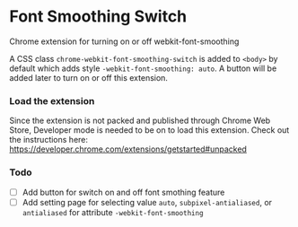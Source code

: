 # Font Smoothing Switch
Chrome extension for turning on or off webkit-font-smoothing

A CSS class ```chrome-webkit-font-smoothing-switch``` is added to ```<body>``` by default which adds style ```-webkit-font-smoothing: auto```. A button will be added later to turn on or off this extension.

### Load the extension
Since the extension is not packed and published through Chrome Web Store, Developer mode is needed to be on to load this extension. Check out the instructions here: https://developer.chrome.com/extensions/getstarted#unpacked

### Todo
- [ ] Add button for switch on and off font smothing feature
- [ ] Add setting page for selecting value ```auto```, ```subpixel-antialiased```, or ```antialiased``` for attribute ```-webkit-font-smoothing```
